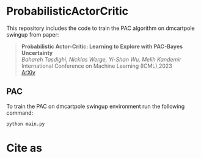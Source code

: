 # ProbabilisticActorCritic


This repository includes the code to train the PAC algorithm on dmcartpole swingup from paper:


> **Probabilistic Actor-Critic: Learning to Explore with PAC-Bayes Uncertainty**\
> _Bahareh Tasdighi, Nicklas Werge, Yi-Shan Wu, Melih Kandemir_\
> International Conference on Machine Learning (ICML),2023  
> [ArXiv](https://arxiv.org/abs/2402.03055) 



## PAC
To train the PAC on dmcartpole swingup environment run the following command:

```
python main.py
```



# Cite as
